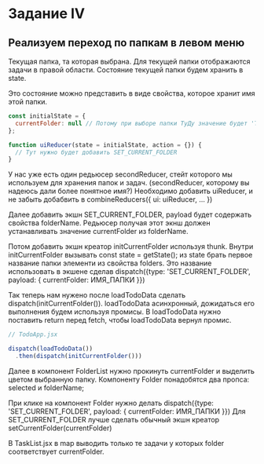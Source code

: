 # Задание IV

## Реализуем переход по папкам в левом меню

Текущая папка, та которая выбрана. Для текущей папки отображаются задачи в правой области.
Состояние текущей папки будем хранить в state.

Это состояние можно представить в виде свойства, которое хранит имя этой папки.

```js
const initialState = {
  currentFolder: null // Потому при выборе папки ТуДу значение будет 'ТуДу'
};

function uiReducer(state = initialState, action = {}) {
  // Тут нужно будет добавить SET_CURRENT_FOLDER
}
```

У нас уже есть один редьюсер secondReducer, стейт которого мы используем для хранения папок и задач. (secondReducer, которому вы надеюсь дали более понятное имя?)
Необходимо добавить uiReducer, и не забыть добабвить в combineReducers({ ui: uiReducer, ... })

Далее добавить экшн SET_CURRENT_FOLDER, payload будет содержать свойства folderName.
Редьюсер получая этот экнш должен устанавливать значение currentFolder из folderName.

Потом добавить экшн креатор initCurrentFolder используя thunk.
Внутри initCurrentFolder вызывать const state = getState(); из state брать первое название папки элементи из свойства folders.
Это название использовать в экшене сделав dispatch({type: 'SET_CURRENT_FOLDER', payload: { currentFolder: ИМЯ_ПАПКИ }})

Так теперь нам нужено после loadTodoData сделать dispatch(initCurrentFolder()).
loadTodoData асинхронный, дожидаться его выполнения будем используя промисы.
В loadTodoData нужно поставить return перед fetch, чтобы loadTodoData вернул промис.

```js
// TodoApp.jsx

dispatch(loadTodoData())
  .then(dispatch(initCurrentFolder()))
```

Далее в компонент FolderList нужно прокинуть currentFolder и выделить цветом выбранную папку. Компоненту Folder понадобятся два пропса: selected и folderName;

При клике на компонент Folder нужно делать dispatch({type: 'SET_CURRENT_FOLDER', payload: { currentFolder: ИМЯ_ПАПКИ }})
Для SET_CURRENT_FOLDER лучше сделать обычный экшн креатор setCurrentFolder(currentFolder)

В TaskList.jsx в map выводить только те задачи у которых folder соответствует currentFolder.
